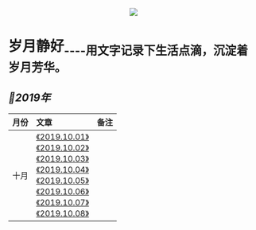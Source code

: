 
<p align='center'>
<img src='https://static001.geekbang.org/resource/image/89/8f/890bb2e1f9e0f7a027446c35a1cb9d8f.jpg'>
</p>

# 岁月静好<sub>----用文字记录下生活点滴，沉淀着岁月芳华。<sub>

## *📖2019年*
|月份|文章|备注|
|:---|:--|:---:
|十月|[《2019.10.01》]()<br>[《2019.10.02》]()<br>[《2019.10.03》]()<br>[《2019.10.04》]()<br>[《2019.10.05》]()<br>[《2019.10.06》]()<br>[《2019.10.07》]()<br>[《2019.10.08》]()<br>|








